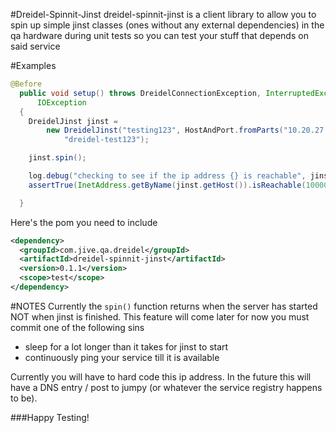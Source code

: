#Dreidel-Spinnit-Jinst
dreidel-spinnit-jinst is a client library to allow you to spin up simple jinst classes (ones without any external dependencies) in the qa hardware during unit tests so you can test your stuff that depends on said service

#Examples

```JAVA
@Before
  public void setup() throws DreidelConnectionException, InterruptedException, UnknownHostException,
      IOException
  {
    DreidelJinst jinst =
        new DreidelJinst("testing123", HostAndPort.fromParts("10.20.27.84", 8020),
            "dreidel-test123");

    jinst.spin();

    log.debug("checking to see if the ip address {} is reachable", jinst.getHost());
    assertTrue(InetAddress.getByName(jinst.getHost()).isReachable(10000));

  }
```

Here's the pom you need to include

```XML
<dependency>
  <groupId>com.jive.qa.dreidel</groupId>
  <artifactId>dreidel-spinnit-jinst</artifactId>
  <version>0.1.1</version>
  <scope>test</scope>
</dependency>
```

#NOTES
Currently the `spin()` function returns when the server has started NOT when jinst is finished.  This feature will come later for now you must commit one of the following sins

+ sleep for a lot longer than it takes for jinst to start
+ continuously ping your service till it is available

Currently you will have to hard code this ip address.  In the future this will have a DNS entry / post to jumpy (or whatever the service registry happens to be).

###Happy Testing!

